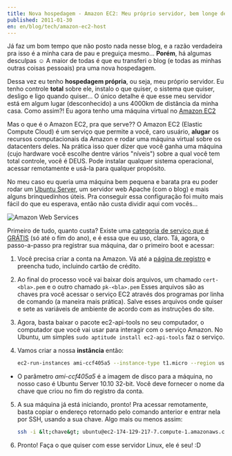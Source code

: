 ```yaml
---
title: Nova hospedagem - Amazon EC2: Meu próprio servidor, bem longe de mim
published: 2011-01-30
en: en/blog/tech/amazon-ec2-host
---
```


Já faz um bom tempo que não posto nada nesse blog, e a razão verdadeira pra isso é a minha cara de pau e preguiça mesmo...
**Porém**, há algumas desculpas ☺
A maior de todas é que eu transferi o blog (e todas as minhas outras coisas pessoais) pra uma nova hospedagem.

Dessa vez eu tenho **hospedagem própria**, ou seja, meu próprio servidor.
Eu tenho controle **total** sobre ele, instalo o que quiser, o sistema que quiser, desligo e ligo quando quiser...
O único detalhe é que esse meu servidor está em algum lugar (desconhecido) a uns 4000km de distância da minha casa.
Como assim?! Eu agora tenho uma máquina virtual no [Amazon EC2][1]

<!--more-->

Mas o que é o Amazon EC2, pra que serve??
O Amazon EC2 (Elastic Compute Cloud) é um serviço que permite a você, caro usuário,
**alugar** os recursos computacionais da Amazon e rodar uma máquina virtual sobre os datacenters deles.
Na prática isso quer dizer que você ganha uma máquina (cujo hardware você escolhe dentre vários "níveis")
sobre a qual você tem total controle, você é DEUS.
Pode instalar qualquer sistema operacional, acessar remotamente e usá-la para qualquer propósito.

No meu caso eu queria uma máquina bem pequena e barata pra eu poder rodar um [Ubuntu Server][2],
um servidor web Apache (com o blog) e mais alguns brinquedinhos úteis.
Pra conseguir essa configuração foi muito mais fácil do que eu esperava, então não custa dividir aqui com vocês...

![Amazon Web Services](http://awsmedia.s3.amazonaws.com/logo_aws.gif)

Primeiro de tudo, quanto custa?
Existe uma [categoria de serviço que é GRÁTIS][3] (só até o fim do ano), e é essa que eu uso, claro.
Tá, agora, o passo-a-passo pra registrar sua máquina, dar o primeiro boot e acessar:

 1. Você precisa criar a conta na Amazon. Vá até a [página de registro][4] e preencha tudo, incluindo cartão de crédito.

 2. Ao final do processo você vai baixar dois arquivos, um chamado `cert-<bla>.pem` e o outro chamado `pk-<bla>.pem`
   Esses arquivos são as chaves pra você acessar o serviço EC2 através dos programas por linha de comando (a maneira mais prática).
   Salve esses arquivos onde quiser e sete as variáveis de ambiente de acordo com as instruções do site.

 3. Agora, basta baixar o pacote ec2-api-tools no seu computador,
   o computador que você vai usar para interagir com o serviço Amazon.
   No Ubuntu, um simples `sudo aptitude install ec2-api-tools` faz o serviço.

 4. Vamos criar a nossa **instância** então:

    ```bash
    ec2-run-instances ami-ccf405a5 --instance-type t1.micro --region us-east-1 --key <chave>
    ```

   + O parâmetro _ami-ccf405a5_ é a imagem de disco para a máquina, no nosso caso é Ubuntu Server 10.10 32-bit.
   Você deve fornecer o nome da chave que criou no fim do registro da conta.

 5. A sua máquina já está iniciando, pronto! Pra acessar remotamente,
   basta copiar o endereço retornado pelo comando anterior e entrar nela por SSH, usando a sua chave.
   Algo mais ou menos assim:

    ```bash
    ssh -i &lt;chave&gt; ubuntu@ec2-174-129-217-7.compute-1.amazonaws.com
    ```

 6. Pronto! Faça o que quiser com esse servidor Linux, ele é seu! :D


[1]: <http://aws.amazon.com/ec2/>
[2]: <http://www.ubuntu.com/server>
[3]: <http://aws.amazon.com/free/>
[4]: <https://aws-portal.amazon.com/gp/aws/developer/registration/index.html>
